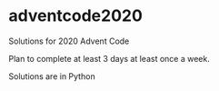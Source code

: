 # adventcode2020
Solutions for 2020 Advent Code


Plan to complete at least 3 days at least once a week.

Solutions are in Python 
